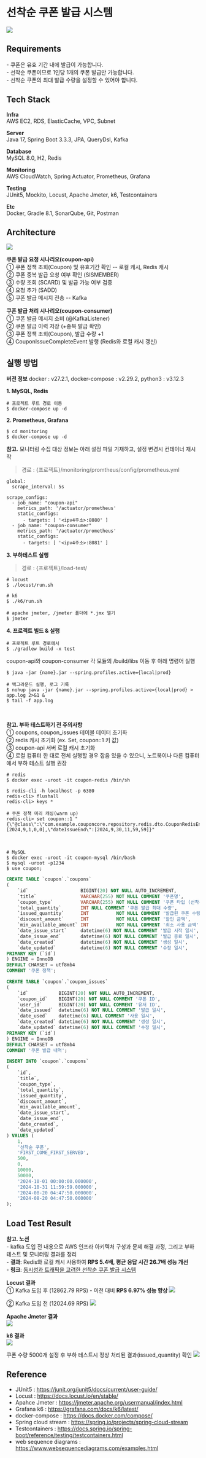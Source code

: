 # 선착순 쿠폰 발급 시스템
<img style="position:left" src="https://github.com/ljw1126/user-content/blob/master/coupon-issue/discount-coupon.png?raw=true"/>
<br/>


## Requirements
\- 쿠폰은 유효 기간 내에 발급이 가능합니다. <br/>
\- 선착순 쿠폰이므로 1인당 1개의 쿠폰 발급만 가능합니다. <br/>
\- 선착순 쿠폰의 최대 발급 수량을 설정할 수 있어야 합니다. <br/>


## Tech Stack

**Infra** 
<br/>
AWS EC2, RDS, ElasticCache, VPC, Subnet

**Server** 
<br/>
Java 17, Spring Boot 3.3.3, JPA, QueryDsl, Kafka

**Database**
<br/>
MySQL 8.0, H2, Redis

**Monitoring**
<br/>
AWS CloudWatch, Spring Actuator, Prometheus, Grafana

**Testing**
<br/>
JUnit5, Mockito, Locust, Apache Jmeter, k6, Testcontainers

**Etc** 
<br/>
Docker, Gradle 8.1, SonarQube, Git, Postman

## Architecture
<img src="https://github.com/ljw1126/user-content/blob/master/coupon-issue/flow-with-kafka.png?raw=true"/>
<br/>

**쿠폰 발급 요청 시나리오(coupon-api)**
<br/>
① 쿠폰 정책 조회(Coupon) 및 유효기간 확인 -- 로컬 캐시, Redis 캐시<br/>
② 쿠폰 중복 발급 요청 여부 확인 (SISMEMBER) <br/>
③ 수량 조회 (SCARD) 및 발급 가능 여부 검증<br/>
④ 요청 추가 (SADD)<br/>
⑤ 쿠폰 발급 메시지 전송 -- Kafka <br/>

**쿠폰 발급 처리 시나리오(coupon-consumer)** 
</br>
① 쿠폰 발급 메시지 소비 (@KafkaListener) <br/>
② 쿠폰 발급 이력 저장 (+중복 발급 확인) <br/>
③ 쿠폰 정책 조회(Coupon), 발급 수량 +1 <br/>
④ CouponIssueCompleteEvent 발행 (Redis와 로컬 캐시 갱신)<br/>

## 실행 방법
**버전 정보** 
docker : v27.2.1, docker-compose : v2.29.2, python3 : v3.12.3

**1. MySQL, Redis**
```shell
# 프로젝트 루트 경로 이동
$ docker-compose up -d
```

**2. Prometheus, Grafana**
```shell
$ cd monitoring
$ docker-compose up -d
```

**참고.** 모니터링 수집 대상 정보는 아래 설정 파일 기재하고, 설정 변경시 컨테이너 재시작
> 경로 : {프로젝트}/monitoring/promtheus/config/prometheus.yml
```text
global:
  scrape_interval: 5s

scrape_configs:
  - job_name: "coupon-api"
    metrics_path: '/actuator/prometheus'
    static_configs:
      - targets: [ '<ipv4주소>:8080' ]
  - job_name: "coupon-consumer"
    metrics_path: '/actuator/prometheus'
    static_configs:
      - targets: [ '<ipv4주소>:8081' ]
```

**3. 부하테스트 실행**
> 경로 : {프로젝트}/load-test/
```shell
# locust
$ ./locust/run.sh

# k6
$ ./k6/run.sh

# apache jmeter, /jmeter 폴더에 *.jmx 열기
$ jmeter
```

**4. 프로젝트 빌드 & 실행**
```shell
# 프로젝트 루트 경로에서 
$ ./gradlew build -x test
```

coupon-api와 coupon-consumer 각 모듈의 /build/libs 이동 후 아래 명령어 실행
```shell
$ java -jar {name}.jar --spring.profiles.active={local|prod}

# 백그라운드 실행, 로그 기록
$ nohup java -jar {name}.jar --spring.profiles.active={local|prod} > app.log 2>&1 &
$ tail -f app.log
```
<br/>

**참고. 부하 테스트하기 전 주의사항**
<br/>
① coupons, coupon_issues 테이블 데이터 초기화 <br/>
② redis 캐시 초기화 (ex. Set, coupon::1 키 값) <br/>
③ coupon-api 서버 로컬 캐시 초기화 <br/>
④ 로컬 컴퓨터 한 대로 전체 실행할 경우 잡음 있을 수 있으니, 노트북이나 다른 컴퓨터에서 부하 테스트 실행 권장
<br/>

```shell
# redis
$ docker exec -uroot -it coupon-redis /bin/sh

$ redis-cli -h localhost -p 6380
redis-cli> flushall
redis-cli> keys *

# 쿠폰 정책 미리 캐싱(warm up)
redis-cli> set coupon::1 "{\"@class\":\"com.example.couponcore.repository.redis.dto.CouponRedisEntity\",\"id\":1,\"couponType\":\"FIRST_COME_FIRST_SERVED\",\"totalQuantity\":500,\"availableIssueQuantity\":true,\"dateIssueStart\":[2024,9,1,0,0],\"dateIssueEnd\":[2024,9,30,11,59,59]}"
```
<br/>

```shell
# MySQL
$ docker exec -uroot -it coupon-mysql /bin/bash
$ mysql -uroot -p1234
$ use coupon;
```

```sql
CREATE TABLE `coupon`.`coupons`
(
    `id`                   BIGINT(20) NOT NULL AUTO_INCREMENT,
    `title`                VARCHAR(255) NOT NULL COMMENT '쿠폰명',
    `coupon_type`          VARCHAR(255) NOT NULL COMMENT '쿠폰 타입 (선착순 쿠폰, ..)',
    `total_quantity`       INT NULL COMMENT '쿠폰 발급 최대 수량',
    `issued_quantity`      INT          NOT NULL COMMENT '발급된 쿠폰 수량',
    `discount_amount`      INT          NOT NULL COMMENT '할인 금액',
    `min_available_amount` INT          NOT NULL COMMENT '최소 사용 금액',
    `date_issue_start`     datetime(6) NOT NULL COMMENT '발급 시작 일시',
    `date_issue_end`       datetime(6) NOT NULL COMMENT '발급 종료 일시',
    `date_created`         datetime(6) NOT NULL COMMENT '생성 일시',
    `date_updated`         datetime(6) NOT NULL COMMENT '수정 일시',
PRIMARY KEY (`id`)
) ENGINE = InnoDB
DEFAULT CHARSET = utf8mb4
COMMENT '쿠폰 정책';

CREATE TABLE `coupon`.`coupon_issues`
(
    `id`           BIGINT(20) NOT NULL AUTO_INCREMENT,
    `coupon_id`    BIGINT(20) NOT NULL COMMENT '쿠폰 ID',
    `user_id`      BIGINT(20) NOT NULL COMMENT '유저 ID',
    `date_issued`  datetime(6) NOT NULL COMMENT '발급 일시',
    `date_used`    datetime(6) NULL COMMENT '사용 일시',
    `date_created` datetime(6) NOT NULL COMMENT '생성 일시',
    `date_updated` datetime(6) NOT NULL COMMENT '수정 일시',
PRIMARY KEY (`id`)
) ENGINE = InnoDB
DEFAULT CHARSET = utf8mb4
COMMENT '쿠폰 발급 내역';

INSERT INTO `coupon`.`coupons`
(
    `id`,
    `title`,
    `coupon_type`,
    `total_quantity`,
    `issued_quantity`,
    `discount_amount`,
    `min_available_amount`,
    `date_issue_start`,
    `date_issue_end`,
    `date_created`,
    `date_updated`
) VALUES (
    1,
    '선착순 쿠폰',
    'FIRST_COME_FIRST_SERVED',
    500,
    0,
    10000,
    50000,
    '2024-10-01 00:00:00.000000',
    '2024-10-31 11:59:59.000000',
    '2024-08-20 04:47:50.000000',
    '2024-08-20 04:47:50.000000'
);
```


## Load Test Result

**참고. 노션**
<br/>
\- kafka 도입 전 내용으로 AWS 인프라 아키텍처 구성과 문제 해결 과정, 그리고 부하 테스트 및 모니터링 결과를 정리 <br/>
\- **결과**: Redis와 로컬 캐시 사용하여 **RPS 5.4배, 평균 응답 시간 26.7배 성능 개선**<br/>
\- **링크**:  <a href="https://www.notion.so/105791faa0988018921dff51b06f6117?pvs=4" title="동시성과 트래픽을 고려한 선착순 쿠폰 발급 시스템">동시성과 트래픽을 고려한 선착순 쿠폰 발급 시스템</a>
<br/>


**Locust 결과**
<br/>
① Kafka 도입 후 (12862.79 RPS) - 이전 대비 **RPS 6.97% 성능 향상**
<img src="https://github.com/ljw1126/user-content/blob/master/coupon-issue/load-test/locust1.png?raw=true"/>

② Kafka 도입 전 (12024.69 RPS)
<img src="https://github.com/ljw1126/user-content/blob/master/coupon-issue/load-test/before-kafka.png?raw=true"/>
<br/>

**Apache Jmeter 결과**
<br/>
<img src="https://github.com/ljw1126/user-content/blob/master/coupon-issue/load-test/apache-jmeter.png?raw=true"/>


**k6 결과**
<br/>
<img src="https://github.com/ljw1126/user-content/blob/master/coupon-issue/load-test/k6.png?raw=true"/>
<br/>


쿠폰 수량 5000개 설정 후 부하 테스트시 정상 처리된 결과(issued_quantity) 확인 
<img src="https://github.com/ljw1126/user-content/blob/master/coupon-issue/load-test/database.png?raw=true"/>
<br/>

## Reference
- JUnit5 : https://junit.org/junit5/docs/current/user-guide/
- Locust : https://docs.locust.io/en/stable/
- Apahce Jmeter : https://jmeter.apache.org/usermanual/index.html
- Grafana k6 : https://grafana.com/docs/k6/latest/
- docker-compose : https://docs.docker.com/compose/
- Spring cloud stream : https://spring.io/projects/spring-cloud-stream
- Testcontainers : https://docs.spring.io/spring-boot/reference/testing/testcontainers.html
- web sequence diagrams : https://www.websequencediagrams.com/examples.html
